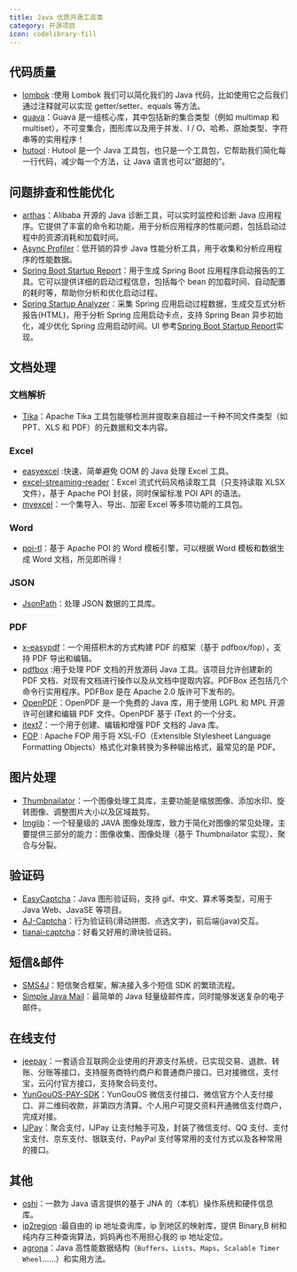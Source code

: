 ```yaml
---
title: Java 优质开源工具类
category: 开源项目
icon: codelibrary-fill
---
```


## 代码质量

- [lombok](https://github.com/rzwitserloot/lombok) :使用 Lombok 我们可以简化我们的 Java 代码，比如使用它之后我们通过注释就可以实现 getter/setter、equals 等方法。
- [guava](https://github.com/google/guava "guava")：Guava 是一组核心库，其中包括新的集合类型（例如 multimap 和 multiset），不可变集合，图形库以及用于并发、I / O、哈希、原始类型、字符串等的实用程序！
- [hutool](https://github.com/looly/hutool "hutool") : Hutool 是一个 Java 工具包，也只是一个工具包，它帮助我们简化每一行代码，减少每一个方法，让 Java 语言也可以“甜甜的”。

## 问题排查和性能优化

- [arthas](https://github.com/alibaba/arthas "arthas")：Alibaba 开源的 Java 诊断工具，可以实时监控和诊断 Java 应用程序。它提供了丰富的命令和功能，用于分析应用程序的性能问题，包括启动过程中的资源消耗和加载时间。
- [Async Profiler](https://github.com/async-profiler/async-profiler)：低开销的异步 Java 性能分析工具，用于收集和分析应用程序的性能数据。
- [Spring Boot Startup Report](https://github.com/maciejwalkowiak/spring-boot-startup-report)：用于生成 Spring Boot 应用程序启动报告的工具。它可以提供详细的启动过程信息，包括每个 bean 的加载时间、自动配置的耗时等，帮助你分析和优化启动过程。
- [Spring Startup Analyzer](https://github.com/linyimin0812/spring-startup-analyzer/blob/main/README_ZH.md)：采集 Spring 应用启动过程数据，生成交互式分析报告(HTML)，用于分析 Spring 应用启动卡点，支持 Spring Bean 异步初始化，减少优化 Spring 应用启动时间。UI 参考[Spring Boot Startup Report](https://github.com/maciejwalkowiak/spring-boot-startup-report)实现。

## 文档处理

### 文档解析

- [Tika](https://github.com/apache/tika)：Apache Tika 工具包能够检测并提取来自超过一千种不同文件类型（如 PPT、XLS 和 PDF）的元数据和文本内容。

### Excel

- [easyexcel](https://github.com/alibaba/easyexcel) :快速、简单避免 OOM 的 Java 处理 Excel 工具。
- [excel-streaming-reader](https://github.com/monitorjbl/excel-streaming-reader)：Excel 流式代码风格读取工具（只支持读取 XLSX 文件），基于 Apache POI 封装，同时保留标准 POI API 的语法。
- [myexcel](https://github.com/liaochong/myexcel)：一个集导入、导出、加密 Excel 等多项功能的工具包。

### Word

- [poi-tl](https://github.com/Sayi/poi-tl)：基于 Apache POI 的 Word 模板引擎，可以根据 Word 模板和数据生成 Word 文档，所见即所得！

### JSON

- [JsonPath](https://github.com/json-path/JsonPath)：处理 JSON 数据的工具库。

### PDF

- [x-easypdf](https://gitee.com/dromara/x-easypdf)：一个用搭积木的方式构建 PDF 的框架（基于 pdfbox/fop），支持 PDF 导出和编辑。
- [pdfbox](https://github.com/apache/pdfbox) :用于处理 PDF 文档的开放源码 Java 工具。该项目允许创建新的 PDF 文档、对现有文档进行操作以及从文档中提取内容。PDFBox 还包括几个命令行实用程序。PDFBox 是在 Apache 2.0 版许可下发布的。
- [OpenPDF](https://github.com/LibrePDF/OpenPDF)：OpenPDF 是一个免费的 Java 库，用于使用 LGPL 和 MPL 开源许可创建和编辑 PDF 文件。OpenPDF 基于 iText 的一个分支。
- [itext7](https://github.com/itext/itext7)：一个用于创建、编辑和增强 PDF 文档的 Java 库。
- [FOP](https://xmlgraphics.apache.org/fop/) : Apache FOP 用于将 XSL-FO（Extensible Stylesheet Language Formatting Objects）格式化对象转换为多种输出格式，最常见的是 PDF。

## 图片处理

- [Thumbnailator](https://github.com/coobird/thumbnailator)：一个图像处理工具库，主要功能是缩放图像、添加水印、旋转图像、调整图片大小以及区域裁剪。
- [Imglib](https://github.com/nackily/imglib)：一个轻量级的 JAVA 图像处理库，致力于简化对图像的常见处理，主要提供三部分的能力：图像收集、图像处理（基于 Thumbnailator 实现）、聚合与分裂。

## 验证码

- [EasyCaptcha](https://gitee.com/whvse/EasyCaptcha)：Java 图形验证码，支持 gif、中文、算术等类型，可用于 Java Web、JavaSE 等项目。
- [AJ-Captcha](https://gitee.com/anji-plus/captcha)：行为验证码(滑动拼图、点选文字)，前后端(java)交互。
- [tianai-captcha](https://gitee.com/tianai/tianai-captcha)：好看又好用的滑块验证码。

## 短信&邮件

- [SMS4J](https://github.com/dromara/SMS4J)：短信聚合框架，解决接入多个短信 SDK 的繁琐流程。
- [Simple Java Mail](https://github.com/bbottema/simple-java-mail)：最简单的 Java 轻量级邮件库，同时能够发送复杂的电子邮件。

## 在线支付

- [jeepay](https://gitee.com/jeequan/jeepay)：一套适合互联网企业使用的开源支付系统，已实现交易、退款、转账、分账等接口，支持服务商特约商户和普通商户接口。已对接微信，支付宝，云闪付官方接口，支持聚合码支付。
- [YunGouOS-PAY-SDK](https://gitee.com/YunGouOS/YunGouOS-PAY-SDK)：YunGouOS 微信支付接口、微信官方个人支付接口、非二维码收款，非第四方清算。个人用户可提交资料开通微信支付商户，完成对接。
- [IJPay](https://gitee.com/javen205/IJPay)：聚合支付，IJPay 让支付触手可及，封装了微信支付、QQ 支付、支付宝支付、京东支付、银联支付、PayPal 支付等常用的支付方式以及各种常用的接口。

## 其他

- [oshi](https://github.com/oshi/oshi "oshi")：一款为 Java 语言提供的基于 JNA 的（本机）操作系统和硬件信息库。
- [ip2region](https://github.com/lionsoul2014/ip2region) :最自由的 ip 地址查询库，ip 到地区的映射库，提供 Binary,B 树和纯内存三种查询算法，妈妈再也不用担心我的 ip 地址定位。
- [agrona](https://github.com/real-logic/agrona)：Java 高性能数据结构（`Buffers`、`Lists`、`Maps`、`Scalable Timer Wheel`……）和实用方法。
